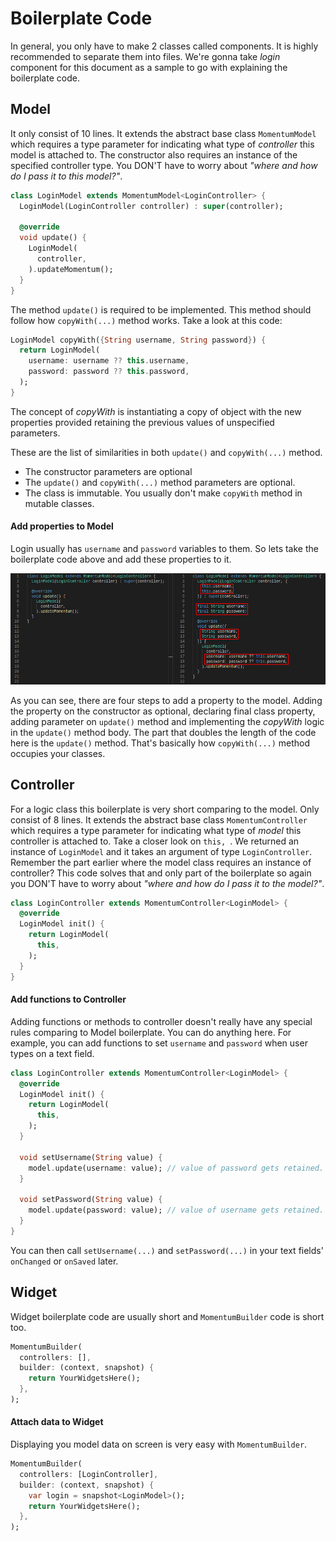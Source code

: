 # Boilerplate Code
In general, you only have to make 2 classes called components. It is highly recommended to separate them into files. We're gonna take *login* component for this document as a sample to go with explaining the boilerplate code.

## Model
It only consist of 10 lines. It extends the abstract base class `MomentumModel` which requires a type parameter for indicating what type of *controller* this model is attached to. The constructor also requires an instance of the specified controller type. You DON'T have to worry about _"where and how do I pass it to this model?"_.
```dart
class LoginModel extends MomentumModel<LoginController> {
  LoginModel(LoginController controller) : super(controller);

  @override
  void update() {
    LoginModel(
      controller,
    ).updateMomentum();
  }
}
```
The method `update()` is required to be implemented. This method should follow how `copyWith(...)` method works. Take a look at this code:
```dart
LoginModel copyWith({String username, String password}) {
  return LoginModel(
    username: username ?? this.username,
    password: password ?? this.password,
  );
}
```
The concept of *copyWith* is instantiating a copy of object with the new properties provided retaining the previous values of unspecified parameters.

These are the list of similarities in both `update()` and `copyWith(...)` method.
- The constructor parameters are optional
- The `update()` and `copyWith(...)` method parameters are optional.
- The class is immutable. You usually don't make `copyWith` method in mutable classes.

#### Add properties to Model
Login usually has `username` and `password` variables to them. So lets take the boilerplate code above and add these properties to it.

<img src="./images/boilerplate/model_boilerplate_001.png">

As you can see, there are four steps to add a property to the model. Adding the property on the constructor as optional, declaring final class property, adding parameter on `update()` method and implementing the _copyWith_ logic in the `update()` method body. The part that doubles the length of the code here is the `update()` method. That's basically how `copyWith(...)` method occupies your classes.

## Controller
For a logic class this boilerplate is very short comparing to the model. Only consist of 8 lines. It extends the abstract base class `MomentumController` which requires a type parameter for indicating what type of *model* this controller is attached to. Take a closer look on `this, `. We returned an instance of `LoginModel` and it takes an argument of type `LoginController`. Remember the part earlier where the model class requires an instance of controller? This code solves that and only part of the boilerplate so again you DON'T have to worry about _"where and how do I pass it to the model?"_.
```dart
class LoginController extends MomentumController<LoginModel> {
  @override
  LoginModel init() {
    return LoginModel(
      this,
    );
  }
}
```

#### Add functions to Controller
Adding functions or methods to controller doesn't really have any special rules comparing to Model boilerplate. You can do anything here. For example, you can add functions to set `username` and `password` when user types on a text field.
```dart
class LoginController extends MomentumController<LoginModel> {
  @override
  LoginModel init() {
    return LoginModel(
      this,
    );
  }

  void setUsername(String value) {
    model.update(username: value); // value of password gets retained.
  }

  void setPassword(String value) {
    model.update(password: value); // value of username gets retained.
  }
}
```
You can then call `setUsername(...)` and `setPassword(...)` in your text fields' `onChanged` or `onSaved` later.

## Widget
Widget boilerplate code are usually short and `MomentumBuilder` code is short too.
```dart
MomentumBuilder(
  controllers: [],
  builder: (context, snapshot) {
    return YourWidgetsHere();
  },
);
```

#### Attach data to Widget
Displaying you model data on screen is very easy with `MomentumBuilder`.
```dart
MomentumBuilder(
  controllers: [LoginController],
  builder: (context, snapshot) {
    var login = snapshot<LoginModel>();
    return YourWidgetsHere();
  },
);
```